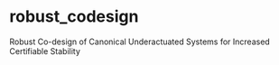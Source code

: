 # robust_codesign
Robust Co-design of Canonical Underactuated Systems for Increased Certifiable Stability
